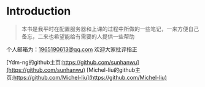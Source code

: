 # Introduction
> 本书是我平时在配置服务器和上课的过程中所做的一些笔记，一来方便自己备忘，二来也希望能给有需要的人提供一些帮助

个人邮箱为：1965190613@qq.com
欢迎大家批评指正

[Ydm-ng的github主页:https://github.com/sunhanwu](https://github.com/sunhanwu)
[Michel-liu的github主页:https://github.com/Michel-liu](https://github.com/Michel-liu)

